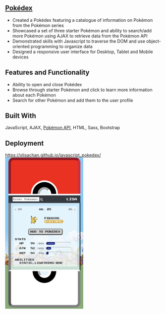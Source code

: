 ## <a href="https://xlisachan.github.io/javascript_pokedex/">Pokédex</a>
* Created a Pokédex featuring a catalogue of information on Pokémon from the Pokémon series
* Showcased a set of three starter Pokémon and ability to search/add more Pokémon using AJAX to retrieve data from the Pokémon API
* Demonstrated skills with Javascript to traverse the DOM and use object-oriented programming to organize data
* Designed a responsive user interface for Desktop, Tablet and Mobile devices

## Features and Functionality
* Ability to open and close Pokédex
* Browse through starter Pokémon and click to learn more information about each Pokémon
* Search for other Pokémon and add them to the user profile

## Built With
JavaScript, AJAX, <a href="https://pokeapi.co/">Pokémon API</a>, HTML, Sass, Bootstrap

## Deployment
<a href="https://xlisachan.github.io/javascript_pokedex/">https://xlisachan.github.io/javascript_pokedex/</a><br/>
<img src="./assets/images/new_pokedex.png" width="50%"/>

